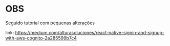 # OBS

Seguido tutorial com pequenas alterações 

link: https://medium.com/alturasoluciones/react-native-signin-and-signup-with-aws-cognito-2a285599b7c4